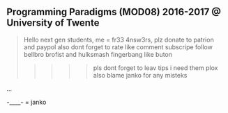 ## Programming Paradigms (MOD08) 2016-2017 @ University of Twente 
> Hello next gen students, me = fr33 4nsw3rs, plz donate to patrion and paypol
> also dont forget to rate like comment subscripe follow bellbro brofist and hulksmash fingerbang like buton
>
>
>>>>> pls dont forget to leav tips i need them plox also blame janko for any misteks





...


-____-  = janko
